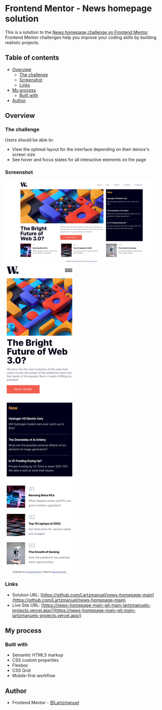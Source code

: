 # Frontend Mentor - News homepage solution

This is a solution to the [News homepage challenge on Frontend Mentor](https://www.frontendmentor.io/challenges/news-homepage-H6SWTa1MFl). Frontend Mentor challenges help you improve your coding skills by building realistic projects. 

## Table of contents

- [Overview](#overview)
  - [The challenge](#the-challenge)
  - [Screenshot](#screenshot)
  - [Links](#links)
- [My process](#my-process)
  - [Built with](#built-with)
- [Author](#author)


## Overview

### The challenge

Users should be able to:

- View the optimal layout for the interface depending on their device's screen size
- See hover and focus states for all interactive elements on the page

### Screenshot

![](/assets/images/news-homepage_desktop_index.html.png)
![](/assets/images/news-homepage_mobile_index.html.png)

### Links

- Solution URL: [https://github.com/Lartzmanuel/news-homepage-main](https://github.com/Lartzmanuel/news-homepage-main)
- Live Site URL: [https://news-homepage-main-git-main-lartzmanuels-projects.vercel.app/](https://news-homepage-main-git-main-lartzmanuels-projects.vercel.app/)

## My process

### Built with

- Semantic HTML5 markup
- CSS custom properties
- Flexbox
- CSS Grid
- Mobile-first workflow

## Author


- Frontend Mentor - [@Lartzmanuel](https://www.frontendmentor.io/profile/@Lartzmanuel)

